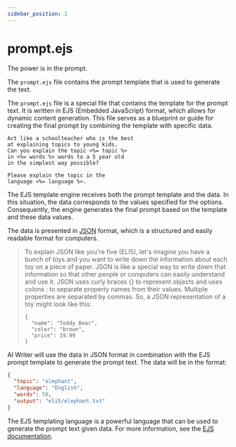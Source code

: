 ```yaml
---
sidebar_position: 2
---
```


# prompt.ejs

The power is in the prompt. 

The `prompt.ejs` file contains the prompt template that is used to generate the text.

The `prompt.ejs` file is a special file that contains the template for the prompt text. It is written in EJS (Embedded JavaScript) format, which allows for dynamic content generation. This file serves as a blueprint or guide for creating the final prompt by combining the template with specific data.

```ejs
Act like a schoolteacher who is the best
at explaining topics to young kids. 
Can you explain the topic <%= topic %> 
in <%= words %> words to a 5 year old 
in the simplest way possible?

Please explain the topic in the 
language <%= language %>.
```

The EJS template engine receives both the prompt template and the data. In this situation, the data corresponds to the values specified for the options. Consequently, the engine generates the final prompt based on the template and these data values.

The data is presented in [JSON](https://www.json.org/) format, which is a structured and easily readable format for computers.

> To explain JSON like you're five (ELI5), let's imagine you have a bunch of toys and you want to write down the information about each toy on a piece of paper. JSON is like a special way to write down that information so that other people or computers can easily understand and use it.
> JSON uses curly braces {} to represent objects and uses colons : to separate property names from their values. Multiple properties are separated by commas. So, a JSON representation of a toy might look like this:
> ```
> {
>   "name": "Teddy Bear",
>   "color": "brown",
>   "price": 19.99
> }
>```

AI Writer will use the data in JSON format in combination with the EJS prompt template to generate the prompt text. The data will be in the format:

```json
{
  "topic": "elephant",
  "language": "English",
  "words": 50,
  "output": "eli5/elephant.txt"
}
```

The EJS templating language is a powerful language that can be used to generate the prompt text given data. For more information, see the [EJS documentation](https://ejs.co/).